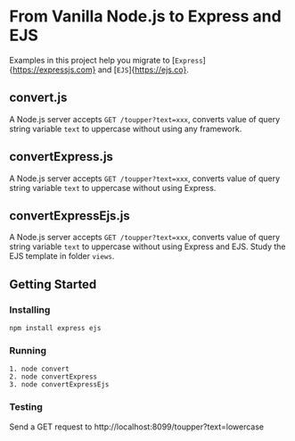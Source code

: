 # From Vanilla Node.js to Express and EJS
Examples in this project help you migrate to [`Express`]{https://expressjs.com} and [`EJS`]{https://ejs.co}.

## convert.js
A Node.js server accepts `GET /toupper?text=xxx`, converts value of query string variable `text` to uppercase without using any framework.

## convertExpress.js
A Node.js server accepts `GET /toupper?text=xxx`, converts value of query string variable `text` to uppercase without using Express.

## convertExpressEjs.js
A Node.js server accepts `GET /toupper?text=xxx`, converts value of query string variable `text` to uppercase without using Express and EJS.  Study the EJS template in folder `views`. 

## Getting Started

### Installing
```
npm install express ejs
```
### Running
```
1. node convert
2. node convertExpress
3. node convertExpressEjs
```
### Testing
Send a GET request to http://localhost:8099/toupper?text=lowercase
